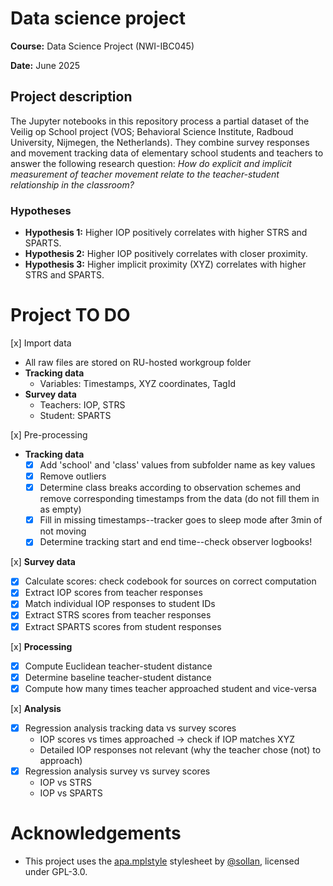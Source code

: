 # Data science project

**Course:** Data Science Project (NWI-IBC045)

**Date:** June 2025

## Project description

The Jupyter notebooks in this repository process a partial dataset of the Veilig op School project (VOS; Behavioral Science Institute, Radboud University, Nijmegen, the Netherlands). They combine survey responses and movement tracking data of elementary school students and teachers to answer the following research question: *How do explicit and implicit measurement of teacher movement relate to the teacher-student relationship in the classroom?*    

### Hypotheses
* **Hypothesis 1:** Higher IOP positively correlates with higher STRS and SPARTS.
* **Hypothesis 2:** Higher IOP positively correlates with closer proximity.
* **Hypothesis 3:** Higher implicit proximity (XYZ) correlates with higher STRS and SPARTS.

# Project TO DO
[x] Import data
  * All raw files are stored on RU-hosted workgroup folder
  * **Tracking data**
      * Variables: Timestamps, XYZ coordinates, TagId
  * **Survey data**
      * Teachers: IOP, STRS
      * Student: SPARTS

[x] Pre-processing
* **Tracking data**
  * [x] Add 'school' and 'class' values from subfolder name as key values
  * [x] Remove outliers
  * [x] Determine class breaks according to observation schemes and remove corresponding timestamps from the data (do not fill them in as empty) 
  * [x] Fill in missing timestamps--tracker goes to sleep mode after 3min of not moving
  * [x] Determine tracking start and end time--check observer logbooks!

[x] **Survey data**
  * [x] Calculate scores: check codebook for sources on correct computation
  * [x] Extract IOP scores from teacher responses
  * [x] Match individual IOP responses to student IDs
  * [x] Extract STRS scores from teacher responses
  * [x] Extract SPARTS scores from student responses

[x] **Processing**
  * [x] Compute Euclidean teacher-student distance
  * [x] Determine baseline teacher-student distance
  * [x] Compute how many times teacher approached student and vice-versa

[x] **Analysis**
  * [x] Regression analysis tracking data vs survey scores
    * IOP scores vs times approached -> check if IOP matches XYZ
    * Detailed IOP responses not relevant (why the teacher chose (not) to approach)
  * [x] Regression analysis survey vs survey scores
    * IOP vs STRS
    * IOP vs SPARTS

# Acknowledgements
* This project uses the [apa.mplstyle](https://github.com/sollan/apa.mplstyle?tab=readme-ov-file#GPL-3.0-1-ov-file) stylesheet by [@sollan](https://github.com/sollan), licensed under GPL-3.0.
